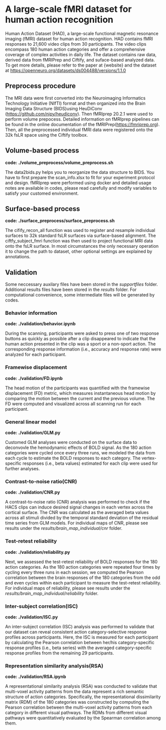 # A large-scale fMRI dataset for human action recognition
Human Action Dataset (HAD), a large-scale functional magnetic resonance imaging (fMRI) dataset for human action recognition. HAD contains fMRI responses to 21,600 video clips from 30 participants. The video clips encompass 180 human action categories and offer a comprehensive coverage of complex activities in daily life. The dataset contains raw data, derived data from fMRIPrep and Ciftify, and suface-based analyzed data.   
To get more details, please refer to the paper at {website} and the dataset at https://openneuro.org/datasets/ds004488/versions/1.1.0

## Preprocess procedure
The MRI data were first converted into the Neuroimaging Informatics Technology Initiative (NIfTI) format and then organized into the Brain Imaging Data Structure (BIDS)using HeuDiConv (https://github.com/nipy/heudiconv). Then fMRIprep 20.2.1 were used to perform volume prepocess. Detailed information on fMRIprep pipelines can be found in the online documentation of the fMRIPrep(https://fmriprep.org). Then, all the preprocessed individual fMRI data were registered onto the 32k fsLR space using the Ciftify toolbox.

## Volume-based process
**code: ./volume_preprocess/volume_preprocess.sh**

The data2bids.py helps you to reorganize the data structure to BIDS. You have to first prepare the scan_info.xlsx to fit for your experiment protocol and design. 
fMRIprep were performed using docker and detailed usage notes are available in codes, please read carefully and modify variables to satisfy your customed environment.

## Surface-based process
**code: ./surface_preprocess/surface_preprocess.sh**

The cifify_recon_all function was used to register and resample individual surfaces to 32k standard fsLR surfaces via surface-based alignment. The ciftfy_subject_fmri function was then used to project functional MRI data onto the fsLR surface. 
In most circumstances the only necessary operation it to change the path to dataset, other optional settings are explained by annotations.

## Validation
Some neccessary auxilary files have been stored in the *supportfiles* folder.
Additional results files have been stored in the *results* folder.
For computational convenience, some intermediate files will be generated by codes.
### Behavior information

**code: ./validation/behavior.ipynb**

During the scanning, participants were asked to press one of two response buttons as quickly as possible after a clip disappeared to indicate that the human action presented in the clip was a sport or a non-sport action. The corresponding response information (i.e., accuracy and response rate) were analyzed for each participant. 

### Framewise displacement

**code: ./validation/FD.ipynb**

The head motion of the participants was quantified with the framewise displacement (FD) metric, which measures instantaneous head motion by comparing the motion between the current and the previous volume. The FD were computed and visualized across all scanning run for each participant.  

### General linear model

**code: ./validation/GLM.py**

Customed GLM analyses were conducted on the surface data to deconvovle the hemodynamic effects of BOLD signal. As the 180 action categories were cycled once every three runs, we modeled the data from each cycle to estimate the BOLD responses to each category. The vertex-specific responses (i.e., beta values) estimated for each clip were used for further analyses.

### Contrast-to-noise ratio(CNR)

**code: ./validation/CNR.py**

A contrast-to-noise ratio (CNR) analysis was performed to check if the HACS clips can induce desired signal changes in each vertex across the cortical surface. The CNR was calculated as the averaged beta values across all stimuli divided by the temporal standard deviation of the residual time series from GLM models. For individual maps of CNR, please see results under the *results/brain_map_individual/cnr* folder.

### Test-retest reliability

**code: ./validation/reliability.py**

Next, we assessed the test-retest reliability of BOLD responses for the 180 action categories. As the 180 action categories were repeated four times by cycling every three runs in each session, we computed the Pearson correlation between the brain responses of the 180 categories from the odd and even cycles within each participant to measure the test-retest reliability. For individual maps of reliability, please see results under the *results/brain_map_individual/reliability* folder.

### Inter-subject correlation(ISC)

**code: ./validation/ISC.py**

An inter-subject correlation (ISC) analysis was performed to validate that our dataset can reveal consistent action category-selective response profiles across participants. Here, the ISC is measured for each participant by calculating the Pearson correlation between her/his category-specific response profiles (i.e., beta series) with the averaged category-specific response profiles from the remaining 29 participants.

### Representation similarity analysis(RSA)

**code: ./validation/RSA.ipynb**

A representational similarity analysis (RSA) was conducted to validate that multi-voxel activity patterns from the data represent a rich semantic structure of action categories. Specifically, the representational dissimilarity matrix (RDM) of the 180 categories was constructed by computing the Pearson correlation between the multi-voxel activity patterns from each category in different visual pathways. The RDMs from different visual pathways were quantitatively evaluated by the Spearman correlation among them.